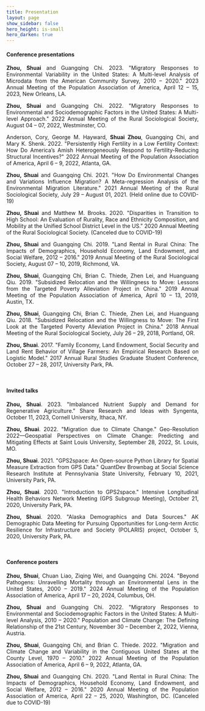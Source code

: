 ```yaml
---
title: Presentation
layout: page
show_sidebar: false
hero_height: is-small
hero_darken: true
---
```


#### Conference presentations

<p align="justify"><b>Zhou, Shuai</b> and Guangqing Chi. 2023. "Migratory Responses to Environmental Variability in the United States: A Multi-level Analysis of Microdata from the American Community Survey, 2010 – 2020." 2023 Annual Meeting of the Population Association of America, April 12 – 15, 2023, New Orleans, LA. &nbsp;
	<a href="/downloads/conferences/Present_PAA2023.pdf" target="_blank" rel="noopener"><i class="far fa-file-pdf"></i></a>
</p>

<p align="justify"><b>Zhou, Shuai</b> and Guangqing Chi. 2022. "Migratory Responses to Environmental and Sociodemographic Factors in the United States: A Multi-level Approach." 2022 Annual Meeting of the Rural Sociological Society, August 04 – 07, 2022, Westminster, CO. &nbsp;
	<a href="/downloads/conferences/Present_RSS2022.pdf" target="_blank" rel="noopener"><i class="far fa-file-pdf"></i></a>
</p>

<p align="justify">Anderson, Cory, George M. Hayward, <b>Shuai Zhou</b>, Guangqing Chi, and Mary K. Shenk. 2022. "Persistently High Fertility in a Low Fertility Context: How Do America’s Amish Heterogeneously Respond to Fertility-Reducing Structural Incentives?" 2022 Annual Meeting of the Population Association of America, April 6 – 9, 2022, Atlanta, GA. &nbsp;
	<!-- <a href="/downloads/conferences/2021GPS2space.pdf" target="_blank" rel="noopener"><i class="far fa-file-pdf"></i></a> -->
</p>

<p align="justify"><b>Zhou, Shuai</b> and Guangqing Chi. 2021. "How Do Environmental Changes and Variations Influence Migration? A Meta-regression Analysis of the Environmental Migration Literature." 2021 Annual Meeting of the Rural Sociological Society, July 29 – August 01, 2021. (Held online due to COVID-19) &nbsp;
	<a href="/downloads/conferences/Present_RSS2021.pdf" target="_blank" rel="noopener"><i class="far fa-file-pdf"></i></a>
</p>

<p align="justify"><b>Zhou, Shuai</b> and Matthew M. Brooks. 2020. "Disparities in Transition to High School: An Evaluation of Rurality, Race and Ethnicity Composition, and Mobility at the Unified School District Level in the US." 2020 Annual Meeting of the Rural Sociological Society. (Canceled due to COVID-19) &nbsp;
	<a href="/downloads/conferences/Present_RSS2020.pdf" target="_blank" rel="noopener"><i class="far fa-file-pdf"></i></a>
</p>

<p align="justify"><b>Zhou, Shuai</b> and Guangqing Chi. 2019. "Land Rental in Rural China: The Impacts of Demographics, Household Economy, Land Endowment, and Social Welfare, 2012 – 2016." 2019 Annual Meeting of the Rural Sociological Society, August 07 – 10, 2019, Richmond, VA. &nbsp;
	<a href="/downloads/conferences/Present_RSS2019.pdf" target="_blank" rel="noopener"><i class="far fa-file-pdf"></i></a>
</p>

<p align="justify"><b>Zhou, Shuai</b>, Guangqing Chi, Brian C. Thiede, Zhen Lei, and Huanguang Qiu. 2019. "Subsidized Relocation and the Willingness to Move: Lessons from the Targeted Poverty Alleviation Project in China." 2019 Annual Meeting of the Population Association of America, April 10 – 13, 2019, Austin, TX. &nbsp;
	<a href="/downloads/conferences/Present_PAA2019.pdf" target="_blank" rel="noopener"><i class="far fa-file-pdf"></i></a>
</p>

<p align="justify"><b>Zhou, Shuai</b>, Guangqing Chi, Brian C. Thiede, Zhen Lei, and Huanguang Qiu. 2018. "Subsidized Relocation and the Willingness to Move: The First Look at the Targeted Poverty Alleviation Project in China." 2018 Annual Meeting of the Rural Sociological Society, July 26 – 29, 2018, Portland, OR. &nbsp;
	<a href="/downloads/conferences/Present_RSS2018.pdf" target="_blank" rel="noopener"><i class="far fa-file-pdf"></i></a>
</p>

<p align="justify"><b>Zhou, Shuai</b>. 2017. "Family Economy, Land Endowment, Social Security and Land Rent Behavior of Village Farmers: An Empirical Research Based on Logistic Model." 2017 Annual Rural Studies Graduate Student Conference, October 27 – 28, 2017, University Park, PA. &nbsp;
	<!-- <a href="/downloads/conferences/2021GPS2space.pdf" target="_blank" rel="noopener"><i class="far fa-file-pdf"></i></a> -->
</p>
<br>

#### Invited talks

<p align="justify"><b>Zhou, Shuai</b>. 2023. "Imbalanced Nutrient Supply and Demand for Regenerative Agriculture." Share Research and Ideas with Syngenta, October 11, 2023, Cornell University, Ithaca, NY. &nbsp;
	<a href="/downloads/conferences/Syngenta.pdf" target="_blank" rel="noopener"><i class="far fa-file-pdf"></i></a>
</p>

<p align="justify"><b>Zhou, Shuai</b>. 2022. "Migration due to Climate Change." Geo-Resolution 2022—Geospatial Perspectives on Climate Change: Predicting and Mitigating Effects at Saint Louis University, September 28, 2022, St. Louis, MO. &nbsp;
	<a href="https://www.youtube.com/watch?v=UXSFGpY9VYc&t=2s" target="_blank" rel="noopener"><i class="fab fa-youtube"></i></a>
</p>

<p align="justify"><b>Zhou, Shuai</b>. 2021. "GPS2space: An Open-source Python Library for Spatial Measure Extraction from GPS Data." QuantDev Brownbag at Social Science Research Institute at Pennsylvania State University, February 10, 2021, University Park, PA. &nbsp;
	<a href="/downloads/conferences/GPS2space_QuantDev.pdf" target="_blank" rel="noopener"><i class="far fa-file-pdf"></i></a>
</p>

<p align="justify"><b>Zhou, Shuai</b>. 2020. "Introduction to GPS2space." Intensive Longitudinal Health Behaviors Network Meeting (GPS Subgroup Meeting), October 21, 2020, University Park, PA. &nbsp;
	<a href="/downloads/conferences/GPS2space_Intro.pdf" target="_blank" rel="noopener"><i class="far fa-file-pdf"></i></a>
</p>

<p align="justify"><b>Zhou, Shuai</b>. 2020. "Alaska Demographics and Data Sources." AK Demographic Data Meeting for Pursuing Opportunities for Long-term Arctic Resilience for Infrastructure and Society (POLARIS) project, October 5, 2020, University Park, PA. &nbsp;
	<a href="/downloads/conferences/AK_Demographics.pdf" target="_blank" rel="noopener"><i class="far fa-file-pdf"></i></a>
</p>
<br>

#### Conference posters
<p align="justify"><b>Zhou, Shuai</b>, Chuan Liao, Ziqing Wei, and Guangqing Chi. 2024. "Beyond Pathogens: Unravelling Mortality through an Environmental Lens in the United States, 2000 – 2019." 2024 Annual Meeting of the Population Association of America, April 17 – 20, 2024, Columbus, OH. &nbsp;
	<a href="/downloads/conferences/Poster_PAA2024.pdf" target="_blank" rel="noopener"><i class="far fa-file-pdf"></i></a>
</p>

<p align="justify"><b>Zhou, Shuai</b> and Guangqing Chi. 2022. "Migratory Responses to Environmental and Sociodemographic Factors in the United States: A Multi-level Analysis, 2010 – 2020." Population and Climate Change: The Defining Relationship of the 21st Century, November 30 – December 2, 2022, Vienna, Austria. &nbsp;
	<a href="https://youtu.be/wUzW-CNox7E" target="_blank" rel="noopener"><i class="fab fa-youtube"></i></a>
</p>

<p align="justify"><b>Zhou, Shuai</b>, Guangqing Chi, and Brian C. Thiede. 2022. "Migration and Climate Change and Variability in the Contiguous United States at the County Level, 1970 – 2010." 2022 Annual Meeting of the Population Association of America, April 6 – 9, 2022, Atlanta, GA. &nbsp;
	<a href="/downloads/conferences/Poster_PAA2022.pdf" target="_blank" rel="noopener"><i class="far fa-file-pdf"></i></a>
</p>

<p align="justify"><b>Zhou, Shuai</b> and Guangqing Chi. 2020. "Land Rental in Rural China: The Impacts of Demographics, Household Economy, Land Endowment, and Social Welfare, 2012 – 2016." 2020 Annual Meeting of the Population Association of America, April 22 – 25, 2020, Washington, DC. (Canceled due to COVID-19)
</p>
<br>

